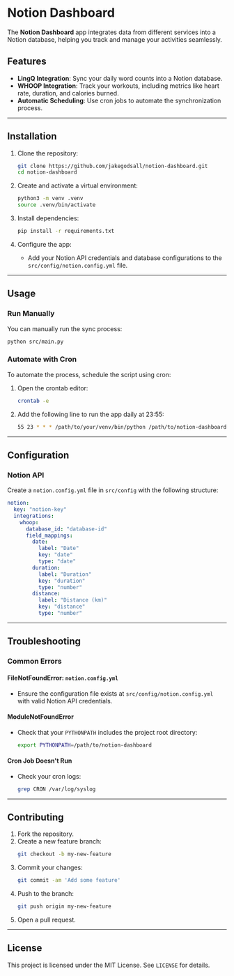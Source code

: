 
# Notion Dashboard

The **Notion Dashboard** app integrates data from different services
into a Notion database, helping you track and manage your activities seamlessly.

## Features

- **LingQ Integration**: Sync your daily word counts into a Notion database.
- **WHOOP Integration**: Track your workouts, including metrics like heart rate, duration, and calories burned.
- **Automatic Scheduling**: Use cron jobs to automate the synchronization process.

---

## Installation

1. Clone the repository:
   ```bash
   git clone https://github.com/jakegodsall/notion-dashboard.git
   cd notion-dashboard
   ```

2. Create and activate a virtual environment:
   ```bash
   python3 -m venv .venv
   source .venv/bin/activate
   ```

3. Install dependencies:
   ```bash
   pip install -r requirements.txt
   ```

4. Configure the app:
   - Add your Notion API credentials and database configurations to the `src/config/notion.config.yml` file.

---

## Usage

### Run Manually
You can manually run the sync process:

```bash
python src/main.py
```

### Automate with Cron
To automate the process, schedule the script using cron:
1. Open the crontab editor:
   ```bash
   crontab -e
   ```
2. Add the following line to run the app daily at 23:55:
   ```bash
   55 23 * * * /path/to/your/venv/bin/python /path/to/notion-dashboard/src/main.py >> /path/to/logs/dashboard.logs 2>&1
   ```

---

## Configuration

### Notion API
Create a `notion.config.yml` file in `src/config` with the following structure:

```yaml
notion:
  key: "notion-key"
  integrations:
    whoop:
      database_id: "database-id"
      field_mappings:
        date:
          label: "Date"
          key: "date"
          type: "date"
        duration:
          label: "Duration"
          key: "duration"
          type: "number"
        distance:
          label: "Distance (km)"
          key: "distance"
          type: "number"
```
---

## Troubleshooting

### Common Errors

#### FileNotFoundError: `notion.config.yml`
- Ensure the configuration file exists at `src/config/notion.config.yml` with valid Notion API credentials.

#### ModuleNotFoundError
- Check that your `PYTHONPATH` includes the project root directory:
  ```bash
  export PYTHONPATH=/path/to/notion-dashboard
  ```

#### Cron Job Doesn't Run
- Check your cron logs:
  ```bash
  grep CRON /var/log/syslog
  ```

---

## Contributing

1. Fork the repository.
2. Create a new feature branch:
   ```bash
   git checkout -b my-new-feature
   ```
3. Commit your changes:
   ```bash
   git commit -am 'Add some feature'
   ```
4. Push to the branch:
   ```bash
   git push origin my-new-feature
   ```
5. Open a pull request.

---

## License

This project is licensed under the MIT License. See `LICENSE` for details.
